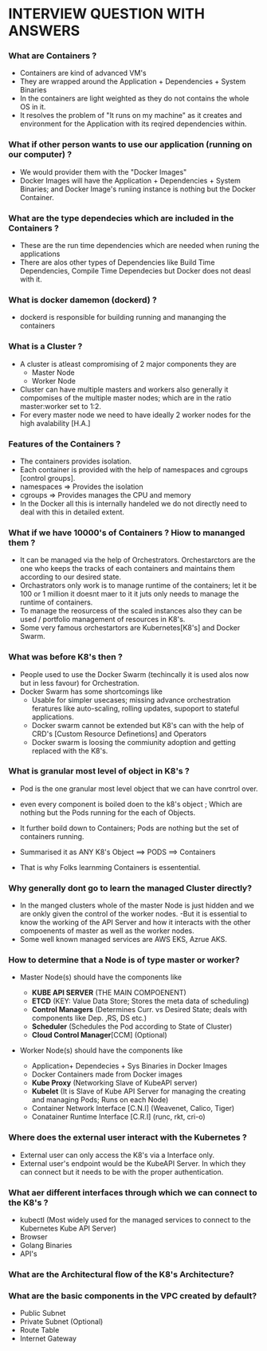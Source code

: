 # INTERVIEW QUESTION WITH ANSWERS

### What are Containers ?
- Containers are kind of advanced VM's 
- They are wrapped around the Application + Dependencies + System Binaries
- In the containers are light weighted as they do not contains the whole OS in it.
- It resolves the problem of "It runs on my machine" as it creates and environment for the Application with its reqired dependencies within.


### What if other person wants to use our application (running on our computer) ?
- We would provider them with the "Docker Images"
- Docker Images will have the Application + Dependencies + System Binaries; and Docker Image's runiing instance is nothing but the Docker Container.

### What are the type dependecies which are included in the Containers ?
- These are the run time dependencies which are needed when runing the applications
- There are alos other types of Dependencies like Build Time Dependencies, Compile Time Dependecies but Docker does not deasl with it.

### What is docker damemon (dockerd) ?
- dockerd is responsible for building running and mananging the containers

### What is a Cluster ?
- A cluster is atleast compromising of 2 major components they are 
  - Master Node <Control Plane>
  - Worker Node <Data Plane>
- Cluster can have multiple masters and workers also generally it compomises of the multiple master nodes; which are in the ratio master:worker set to 1:2.
- For every master node we need to have ideally 2 worker nodes for the high avalability [H.A.]

### Features of the Containers ?
- The containers provides isolation.
- Each container is provided with the help of namespaces and cgroups [control groups].
- namespaces => Provides the isolation
- cgroups => Provides manages the CPU and memory
- In the Docker all this is internally handeled we do not directly need to deal with this in detailed extent.

### What if we have 10000's of Containers ? Hiow to mananged them ?
- It can be managed via the help of Orchestrators. Orchestarctors are the one who keeps the tracks of each containers and maintains them according to our desired state.
- Orchastrators only work is to manage runtime of the containers; let it be 100 or 1 million it doesnt maer to it it juts only needs to manage the runtime of containers.
- To manage the reosurcess of the scaled instances also they can be used / portfolio management of resources in K8's.
- Some very famous orchestartors are Kubernetes[K8's] and Docker Swarm.

### What was before K8's then ?
- People used to use the Docker Swarm (techincally it is used alos now but in less favour) for Orchestration.
- Docker Swarm has some shortcomings like
  - Usable for simpler usecases; missing advance orchestration feratures like auto-scaling, rolling updates, supoport to stateful applications.
  - Docker swarm cannot be extended but K8's can with the help of CRD's [Custom Resource Definetions] and Operators
  - Docker swarm is loosing the commiunity adoption and getting replaced with the K8's. 


### What is granular most level of object in K8's ?
- Pod is the one granular most level object that we can have conrtrol over.
- even every component is boiled doen to the k8's object ; Which are nothing but the Pods running for the each of Objects.
- It further boild down to Containers; Pods are nothing but the set of containers running.

- Summarised it as ANY K8's Object ==> PODS ==> Containers
- That is why Folks learnming Containers is essentential.

### Why generally dont go to learn the managed Cluster directly?
- In the manged clusters whole of the master Node <Control Plane> is just hidden and we are onkly given the control of the worker nodes.
-But it is essential to know the working of the API Server and how it interacts with the other compoenents of master as well as the worker nodes.
- Some well known managed services are AWS EKS, Azrue AKS.

### How to determine that a Node is of type master or worker?
- Master Node(s) should have the components like 
  - **KUBE API SERVER** (THE MAIN COMPOENENT)
  - **ETCD** (KEY: Value Data Store; Stores the meta data of scheduling)
  - **Control Managers** (Determines Curr. vs Desired State; deals with components like Dep. ,RS, DS etc.)
  - **Scheduler** (Schedules the Pod according to State of Cluster)
  - **Cloud Control Manager**[CCM] (Optional)

- Worker Node(s) should have the components like
  - Application+ Dependecies + Sys Binaries in Docker Images
  - Docker Containers made from Docker images
  - **Kube Proxy** (Networking Slave of KubeAPI server)
  - **Kubelet** (It is Slave of Kube API Server for managing the creating and managing Pods; Runs on each Node)
  - Container Network Interface [C.N.I] (Weavenet, Calico, Tiger)
  - Conatainer Runtime Interface [C.R.I] (runc, rkt, cri-o)

### Where does the external user interact with the Kubernetes ?
- External user can only access the K8's via a Interface only.
- External user's endpoint would be the KubeAPI Server. In which they can connect but it needs to be with the proper authentication.  

### What aer different interfaces through which we can connect to the K8's ?
- kubectl (Most widely used for the managed services to connect to the Kubernetes Kube API Server)
- Browser
- Golang Binaries
- API's

### What are the Architectural flow of the K8's Architecture?

### What are the basic components in the VPC created by default?
- Public Subnet
- Private Subnet (Optional)
- Route Table
- Internet Gateway
